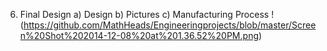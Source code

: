 6. Final Design
  a) Design
  b) Pictures
  c) Manufacturing Process
! (https://github.com/MathHeads/Engineeringprojects/blob/master/Screen%20Shot%202014-12-08%20at%201.36.52%20PM.png)
